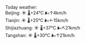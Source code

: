 Today weather:  
Beijing: ☀️   🌡️+24°C 🌬️↑4km/h  
Tianjin: ☀️   🌡️+25°C 🌬️←15km/h  
Shijiazhuang: ☀️   🌡️+37°C 🌬️↖21km/h  
Tangshan: ☀️   🌡️+30°C 🌬️↑21km/h  
